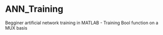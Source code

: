 # ANN_Training
Begginer artificial network training in MATLAB - Training Bool function on a MUX basis
